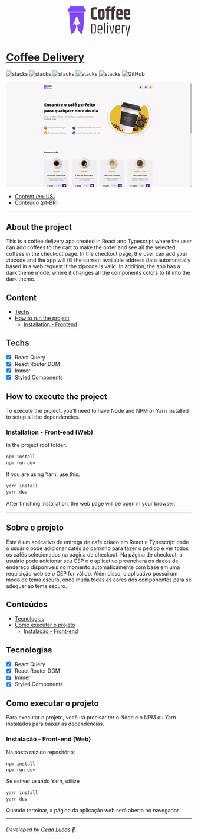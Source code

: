 <p align="center">
  <img src="src/assets/logo.svg"/>
</p>

# [Coffee Delivery](https://coffee-delivery-legeannd.vercel.app/)
![stacks](https://img.shields.io/badge/React%20Query-v3.39.2-brightgreen) ![stacks](https://img.shields.io/badge/React%20Router-v6.6.1-brightgreen) ![stacks](https://img.shields.io/badge/Immer-v9.0.17-brightgreen) ![stacks](https://img.shields.io/badge/Styled%20Components-v5.3.6-brightgreen) ![stacks](https://img.shields.io/badge/Stack-Typescript-blue) ![GitHub](https://img.shields.io/github/license/legeannd/pomodoro-timer)

<p align="center">
  <img width="800" src="uploads/web.gif"/>
</p>


* [Content (en-US)](#section-en_us)
* [Conteúdo (pt-BR)](#secao-pt_br)

---

## About the project <a id="section-en_us"></a>

This is a coffee delivery app created in React and Typescript where the user can add coffees to the cart to make the order and see all the selected coffees in the checkout page. In the checkout page, the user can add your zipcode and the app will fill the current available address data automatically based in a web request if the zipcode is valid. In addition, the app has a dark theme mode, where it changes all the components colors to fit into the dark theme. 

## Content
  * [Techs](#techs)
  * [How to run the project](#installation)
    * [Installation - Frontend](#installation-front)

## Techs <a id="techs"></a>

- [x] React Query
- [x] React Router DOM
- [x] Immer
- [x] Styled Components

## How to execute the project <a id="installation"></a>
To execute the project, you'll need to have Node and NPM or Yarn installed to setup all the dependencies.


### Installation - Front-end (Web) <a id="installation-front"></a>

In the project root folder:

```bash
npm install
npm run dev
```

If you are using Yarn, use this:
```bash
yarn install
yarn dev
```

<!-- Remember to create a .env file to put the enviroment variables exemplified in the .env.example file with your personal data. -->

After finishing installation, the web page will be open in your browser.

---

## Sobre o projeto <a id="secao-pt_br"></a>

Este é um aplicativo de entrega de café criado em React e Typescript onde o usuário pode adicionar cafés ao carrinho para fazer o pedido e ver todos os cafés selecionados na página de checkout. Na página de checkout, o usuário pode adicionar seu CEP e o aplicativo preencherá os dados de endereço disponíveis no momento automaticamente com base em uma requisição web se o CEP for válido. Além disso, o aplicativo possui um modo de tema escuro, onde muda todas as cores dos componentes para se adequar ao tema escuro.

## Conteúdos
  * [Tecnologias](#tecnlogias)
  * [Como executar o projeto](#instalacao)
    * [Instalação - Front-end](#instalacao-front)

## Tecnologias <a id="tecnologias"></a>

- [x] React Query
- [x] React Router DOM
- [x] Immer
- [x] Styled Components

## Como executar o projeto <a id="instalacao"></a>
Para executar o projeto, você irá precisar ter o Node e o NPM ou Yarn instalados para baixar as dependências.


### Instalação - Front-end (Web) <a id="instalacao-front"></a>

Na pasta raíz do repositório:

```bash
npm install
npm run dev
```

Se estiver usando Yarn, utilize
```bash
yarn install
yarn dev
```

<!-- Lembre-se de criar um arquivo .env para colocar as variáveis de ambiente exemplificadas no arquivo .env.example com os seus dados pessoais. -->

Quando terminar, a página da aplicação web será aberta no navegador.

---
###### Developed by [Gean Lucas](https://www.linkedin.com/in/geanlucaas/) :rocket:.